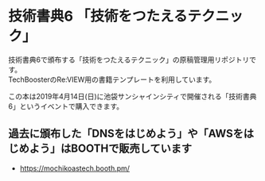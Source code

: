 # 技術書典6 「技術をつたえるテクニック」

技術書典6で頒布する「技術をつたえるテクニック」の原稿管理用リポジトリです。  
TechBoosterのRe:VIEW用の書籍テンプレートを利用しています。

この本は2019年4月14日(日)に池袋サンシャインシティで開催される「技術書典6」というイベントで購入できます。

## 過去に頒布した「DNSをはじめよう」や「AWSをはじめよう」はBOOTHで販売しています
* https://mochikoastech.booth.pm/
